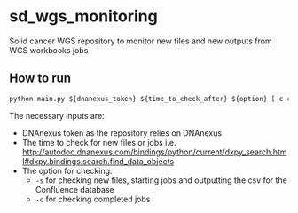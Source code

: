 # sd_wgs_monitoring

Solid cancer WGS repository to monitor new files and new outputs from WGS workbooks jobs

## How to run

```python
python main.py ${dnanexus_token} ${time_to_check_after} ${option} [-c config_override ...]
```

The necessary inputs are:

- DNAnexus token as the repository relies on DNAnexus
- The time to check for new files or jobs i.e. http://autodoc.dnanexus.com/bindings/python/current/dxpy_search.html#dxpy.bindings.search.find_data_objects 
- The option for checking:
  - `-s` for checking new files, starting jobs and outputting the csv for the Confluence database
  - `-c` for checking completed jobs

